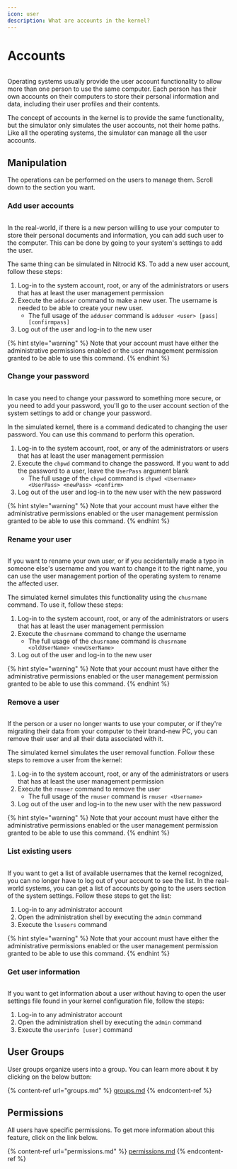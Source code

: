 ```yaml
---
icon: user
description: What are accounts in the kernel?
---
```


# Accounts

<figure><img src="https://github.com/Aptivi-Stable-Docs/nks-manual-0.1.0/blob/main/.gitbook/assets/045-login.png" alt=""><figcaption></figcaption></figure>

Operating systems usually provide the user account functionality to allow more than one person to use the same computer. Each person has their own accounts on their computers to store their personal information and data, including their user profiles and their contents.

The concept of accounts in the kernel is to provide the same functionality, but the simulator only simulates the user accounts, not their home paths. Like all the operating systems, the simulator can manage all the user accounts.

## Manipulation

The operations can be performed on the users to manage them. Scroll down to the section you want.

### Add user accounts

<figure><img src="https://github.com/Aptivi-Stable-Docs/nks-manual-0.1.0/blob/main/.gitbook/assets/046-loginadd.png" alt=""><figcaption></figcaption></figure>

In the real-world, if there is a new person willing to use your computer to store their personal documents and information, you can add such user to the computer. This can be done by going to your system's settings to add the user.

The same thing can be simulated in Nitrocid KS. To add a new user account, follow these steps:

1. Log-in to the system account, root, or any of the administrators or users that has at least the user management permission
2. Execute the `adduser` command to make a new user. The username is needed to be able to create your new user.
   * The full usage of the `adduser` command is `adduser <user> [pass] [confirmpass]`
3. Log out of the user and log-in to the new user

{% hint style="warning" %}
Note that your account must have either the administrative permissions enabled or the user management permission granted to be able to use this command.
{% endhint %}

### Change your password

<figure><img src="https://github.com/Aptivi-Stable-Docs/nks-manual-0.1.0/blob/main/.gitbook/assets/047-loginpass.png" alt=""><figcaption></figcaption></figure>

In case you need to change your password to something more secure, or you need to add your password, you'll go to the user account section of the system settings to add or change your password.

In the simulated kernel, there is a command dedicated to changing the user password. You can use this command to perform this operation.

1. Log-in to the system account, root, or any of the administrators or users that has at least the user management permission
2. Execute the `chpwd` command to change the password. If you want to add the password to a user, leave the `UserPass` argument blank
   * The full usage of the `chpwd` command is `chpwd <Username> <UserPass> <newPass> <confirm>`
3. Log out of the user and log-in to the new user with the new password

{% hint style="warning" %}
Note that your account must have either the administrative permissions enabled or the user management permission granted to be able to use this command.
{% endhint %}

### Rename your user

<figure><img src="https://github.com/Aptivi-Stable-Docs/nks-manual-0.1.0/blob/main/.gitbook/assets/048-loginchuser.png" alt=""><figcaption></figcaption></figure>

If you want to rename your own user, or if you accidentally made a typo in someone else's username and you want to change it to the right name, you can use the user management portion of the operating system to rename the affected user.

The simulated kernel simulates this functionality using the `chusrname` command. To use it, follow these steps:

1. Log-in to the system account, root, or any of the administrators or users that has at least the user management permission
2. Execute the `chusrname` command to change the username
   * The full usage of the `chusrname` command is `chusrname <oldUserName> <newUserName>`
3. Log out of the user and log-in to the new user

{% hint style="warning" %}
Note that your account must have either the administrative permissions enabled or the user management permission granted to be able to use this command.
{% endhint %}

### Remove a user

<figure><img src="https://github.com/Aptivi-Stable-Docs/nks-manual-0.1.0/blob/main/.gitbook/assets/049-loginrmuser.png" alt=""><figcaption></figcaption></figure>

If the person or a user no longer wants to use your computer, or if they're migrating their data from your computer to their brand-new PC, you can remove their user and all their data associated with it.

The simulated kernel simulates the user removal function. Follow these steps to remove a user from the kernel:

1. Log-in to the system account, root, or any of the administrators or users that has at least the user management permission
2. Execute the `rmuser` command to remove the user
   * The full usage of the `rmuser` command is `rmuser <Username>`
3. Log out of the user and log-in to the new user with the new password

{% hint style="warning" %}
Note that your account must have either the administrative permissions enabled or the user management permission granted to be able to use this command.
{% endhint %}

### List existing users

<figure><img src="https://github.com/Aptivi-Stable-Docs/nks-manual-0.1.0/blob/main/.gitbook/assets/050-loginlsusers.png" alt=""><figcaption></figcaption></figure>

If you want to get a list of available usernames that the kernel recognized, you can no longer have to log out of your account to see the list. In the real-world systems, you can get a list of accounts by going to the users section of the system settings. Follow these steps to get the list:

1. Log-in to any administrator account
2. Open the administration shell by executing the `admin` command
3. Execute the `lsusers` command

{% hint style="warning" %}
Note that your account must have either the administrative permissions enabled or the user management permission granted to be able to use this command.
{% endhint %}

### Get user information

<figure><img src="https://github.com/Aptivi-Stable-Docs/nks-manual-0.1.0/blob/main/.gitbook/assets/051-loginuserinfo.png" alt=""><figcaption></figcaption></figure>

If you want to get information about a user without having to open the user settings file found in your kernel configuration file, follow the steps:

1. Log-in to any administrator account
2. Open the administration shell by executing the `admin` command
3. Execute the `userinfo [user]` command

## User Groups

User groups organize users into a group. You can learn more about it by clicking on the below button:

{% content-ref url="groups.md" %}
[groups.md](groups.md)
{% endcontent-ref %}

## Permissions

All users have specific permissions. To get more information about this feature, click on the link below.

{% content-ref url="permissions.md" %}
[permissions.md](permissions.md)
{% endcontent-ref %}
